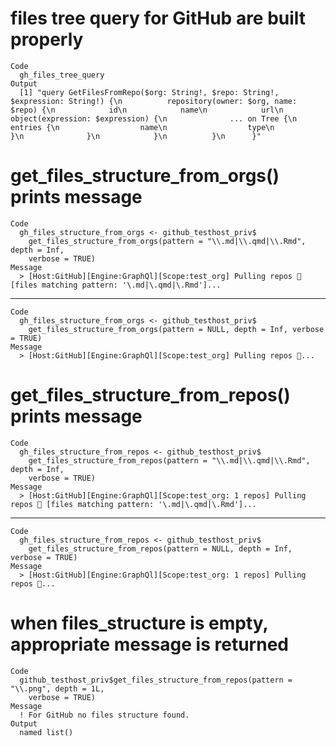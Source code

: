 # files tree query for GitHub are built properly

    Code
      gh_files_tree_query
    Output
      [1] "query GetFilesFromRepo($org: String!, $repo: String!, $expression: String!) {\n          repository(owner: $org, name: $repo) {\n            id\n            name\n            url\n            object(expression: $expression) {\n              ... on Tree {\n                entries {\n                  name\n                  type\n                }\n              }\n            }\n          }\n      }"

# get_files_structure_from_orgs() prints message

    Code
      gh_files_structure_from_orgs <- github_testhost_priv$
        get_files_structure_from_orgs(pattern = "\\.md|\\.qmd|\\.Rmd", depth = Inf,
        verbose = TRUE)
    Message
      > [Host:GitHub][Engine:GraphQl][Scope:test_org] Pulling repos 🌳 [files matching pattern: '\.md|\.qmd|\.Rmd']...

---

    Code
      gh_files_structure_from_orgs <- github_testhost_priv$
        get_files_structure_from_orgs(pattern = NULL, depth = Inf, verbose = TRUE)
    Message
      > [Host:GitHub][Engine:GraphQl][Scope:test_org] Pulling repos 🌳...

# get_files_structure_from_repos() prints message

    Code
      gh_files_structure_from_repos <- github_testhost_priv$
        get_files_structure_from_repos(pattern = "\\.md|\\.qmd|\\.Rmd", depth = Inf,
        verbose = TRUE)
    Message
      > [Host:GitHub][Engine:GraphQl][Scope:test_org: 1 repos] Pulling repos 🌳 [files matching pattern: '\.md|\.qmd|\.Rmd']...

---

    Code
      gh_files_structure_from_repos <- github_testhost_priv$
        get_files_structure_from_repos(pattern = NULL, depth = Inf, verbose = TRUE)
    Message
      > [Host:GitHub][Engine:GraphQl][Scope:test_org: 1 repos] Pulling repos 🌳...

# when files_structure is empty, appropriate message is returned

    Code
      github_testhost_priv$get_files_structure_from_repos(pattern = "\\.png", depth = 1L,
        verbose = TRUE)
    Message
      ! For GitHub no files structure found.
    Output
      named list()


